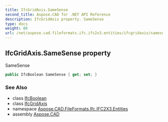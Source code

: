 ```yaml
---
title: IfcGridAxis.SameSense
second_title: Aspose.CAD for .NET API Reference
description: IfcGridAxis property. SameSense
type: docs
weight: 80
url: /net/aspose.cad.fileformats.ifc.ifc2x3.entities/ifcgridaxis/samesense/
---
```

## IfcGridAxis.SameSense property

SameSense

```csharp
public IfcBoolean SameSense { get; set; }
```

### See Also

* class [IfcBoolean](../../../aspose.cad.fileformats.ifc.ifc2x3.types/ifcboolean/)
* class [IfcGridAxis](../)
* namespace [Aspose.CAD.FileFormats.Ifc.IFC2X3.Entities](../../ifcgridaxis/)
* assembly [Aspose.CAD](../../../)


